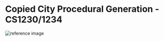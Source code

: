 # Copied City Procedural Generation - CS1230/1234

![reference image]("/reference/copiedcity.jpeg")
